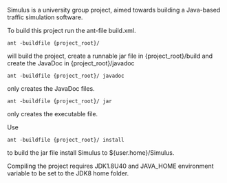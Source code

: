 Simulus is a university group project, aimed towards building a Java-based traffic simulation software.

To build this project run the ant-file build.xml.

```
ant -buildfile {project_root}/
``` 
will build the project, create a runnable jar file in {project_root}/build and create the JavaDoc in {project_root}/javadoc

```
ant -buildfile {project_root}/ javadoc
```
only creates the JavaDoc files.

```
ant -buildfile {project_root}/ jar
```
only creates the executable file.

Use
```
ant -buildfile {project_root}/ install
```
to build the jar file install Simulus to ${user.home}/Simulus.


Compiling the project requires JDK1.8U40 and JAVA_HOME environment variable to be set to the JDK8 home folder.
